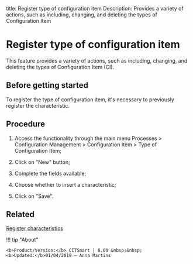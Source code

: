 title: Register type of configuration item
Description: Provides a variety of actions, such as including, changing, and deleting the types of Configuration Item
# Register type of configuration item
This feature provides a variety of actions, such as including, changing, and deleting the types of Configuration Item (CI).

Before getting started
--------------------------

To register the type of configuration item, it's necessary to previously
register the characteristic.

Procedure
-------------

1.  Access the functionality through the main menu Processes \> Configuration
    Management \> Configuration Item \> Type of Configuration Item;

2.  Click on "New" button;

3.  Complete the fields available;

4.  Choose whether to insert a characteristic;

5.  Click on "Save".

Related
-------

[Register characteristics](/en-us/citsmart-platform-8/processes/configuration/configuration/register-characteristics.html)

!!! tip "About"

    <b>Product/Version:</b> CITSmart | 8.00 &nbsp;&nbsp;
    <b>Updated:</b>01/04/2019 – Anna Martins

